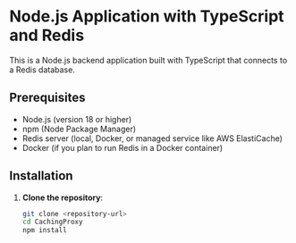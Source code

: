 # Node.js Application with TypeScript and Redis

This is a Node.js backend application built with TypeScript that connects to a Redis database.

## Prerequisites

- Node.js (version 18 or higher)
- npm (Node Package Manager)
- Redis server (local, Docker, or managed service like AWS ElastiCache)
- Docker (if you plan to run Redis in a Docker container)

## Installation

1. **Clone the repository**:

   ```bash
   git clone <repository-url>
   cd CachingProxy
   npm install

